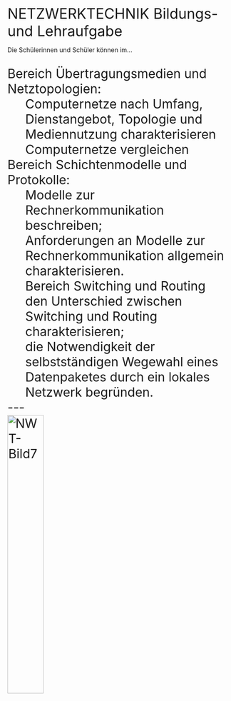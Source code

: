 <font size="6">NETZWERKTECHNIK Bildungs- und Lehraufgabe</font>

Die Schülerinnen und Schüler können im... 
<dl style="font-size: 28px">
<dt> Bereich Übertragungsmedien und Netztopologien:</dt>
	<dd>Computernetze nach Umfang, Dienstangebot, Topologie und Mediennutzung charakterisieren</dd>
	<dd>Computernetze vergleichen</dd>
<dt> Bereich Schichtenmodelle und Protokolle: </dt>
	<dd>Modelle zur Rechnerkommunikation beschreiben;</dd>
	<dd>Anforderungen an Modelle zur Rechnerkommunikation allgemein charakterisieren.</dd>
	<dd>Bereich Switching und Routing</dd>
	<dd>den Unterschied zwischen Switching und Routing charakterisieren;</dd>
	<dd>die Notwendigkeit der selbstständigen Wegewahl eines Datenpaketes durch ein lokales Netzwerk begründen.</dd>
	---
<div class="pull-right">
<img src="https://user-images.githubusercontent.com/83589796/207020042-73b83445-02e4-4188-abfd-579f0619b408.png" alt="NWT-Bild7" width="40%"/>
	</div>
</dl>
